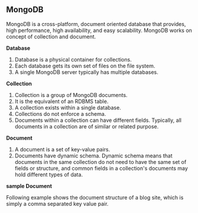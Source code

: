 ## MongoDB ##

MongoDB is a cross-platform, document oriented database that provides, high performance, high availability, and easy scalability. 
MongoDB works on concept of collection and document.

**Database**

1. Database is a physical container for collections. 
2. Each database gets its own set of files on the file system. 
3. A single MongoDB server typically has multiple databases.

**Collection**

1. Collection is a group of MongoDB documents. 
2. It is the equivalent of an RDBMS table. 
3. A collection exists within a single database. 
4. Collections do not enforce a schema. 
5. Documents within a collection can have different fields. Typically, all documents in a collection are of similar or related purpose.

**Document**

1. A document is a set of key-value pairs. 
2. Documents have dynamic schema. Dynamic schema means that documents in the same collection do not need to have the same set of fields or structure, 
and common fields in a collection's documents may hold different types of data.

**sample Document**

Following example shows the document structure of a blog site, which is simply a comma separated key value pair.

